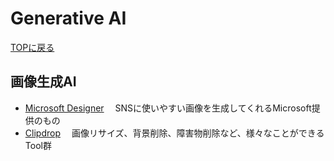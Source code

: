 # Generative AI
[TOPに戻る](/ReadMe.md)

## 画像生成AI
- [Microsoft Designer](https://designer.microsoft.com/)
　SNSに使いやすい画像を生成してくれるMicrosoft提供のもの
- [Clipdrop](https://clipdrop.co/tools)
　画像リサイズ、背景削除、障害物削除など、様々なことができるTool群
